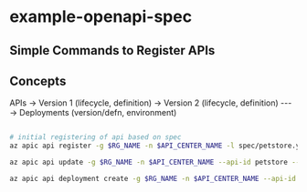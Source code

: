 # example-openapi-spec

## Simple Commands to Register APIs

## Concepts

APIs
    -> Version 1 (lifecycle, definition)
    -> Version 2 (lifecycle, definition)
    ---
    -> Deployments (version/defn, environment)
    

```bash

# initial registering of api based on spec
az apic api register -g $RG_NAME -n $API_CENTER_NAME -l spec/petstore.yaml --environment-id azure-dev-aks

az apic api update -g $RG_NAME -n $API_CENTER_NAME --api-id petstore --custom-properties ./spec/petstore-properties.yaml

az apic api deployment create -g $RG_NAME -n $API_CENTER_NAME --api-id petstore --deployment-id dev-deployment --definition-id /workspaces/$API_CENTER_NAME/apis/petstore/versions/1-0-11/definitions/openapi --environment-id /workspaces/$API_CENTER_NAME/environments/azure-dev-aks --title dev-deployment --server "{runtime-uri:['http://localhost/petstore/api']}"
```